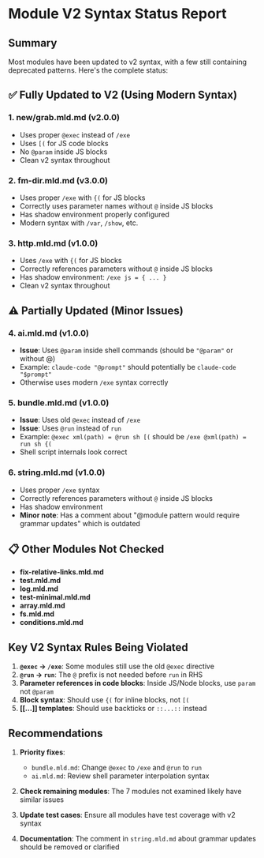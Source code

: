 # Module V2 Syntax Status Report

## Summary
Most modules have been updated to v2 syntax, with a few still containing deprecated patterns. Here's the complete status:

## ✅ Fully Updated to V2 (Using Modern Syntax)

### 1. **new/grab.mld.md** (v2.0.0)
- Uses proper `@exec` instead of `/exe`
- Uses `[(` for JS code blocks
- No `@param` inside JS blocks
- Clean v2 syntax throughout

### 2. **fm-dir.mld.md** (v3.0.0)
- Uses proper `/exe` with `{(` for JS blocks
- Correctly uses parameter names without `@` inside JS blocks
- Has shadow environment properly configured
- Modern syntax with `/var`, `/show`, etc.

### 3. **http.mld.md** (v1.0.0)
- Uses `/exe` with `{(` for JS blocks
- Correctly references parameters without `@` inside JS blocks
- Has shadow environment: `/exe js = { ... }`
- Clean v2 syntax throughout

## ⚠️ Partially Updated (Minor Issues)

### 4. **ai.mld.md** (v1.0.0)
- **Issue**: Uses `@param` inside shell commands (should be `"@param"` or without @)
- Example: `claude-code "@prompt"` should potentially be `claude-code "$prompt"`
- Otherwise uses modern `/exe` syntax correctly

### 5. **bundle.mld.md** (v1.0.0)
- **Issue**: Uses old `@exec` instead of `/exe`
- **Issue**: Uses `@run` instead of `run`
- Example: `@exec xml(path) = @run sh [(` should be `/exe @xml(path) = run sh {(`
- Shell script internals look correct

### 6. **string.mld.md** (v1.0.0)
- Uses proper `/exe` syntax
- Correctly references parameters without `@` inside JS blocks
- Has shadow environment
- **Minor note**: Has a comment about "@module pattern would require grammar updates" which is outdated

## 📋 Other Modules Not Checked
- **fix-relative-links.mld.md**
- **test.mld.md**
- **log.mld.md**
- **test-minimal.mld.md**
- **array.mld.md**
- **fs.mld.md**
- **conditions.mld.md**

## Key V2 Syntax Rules Being Violated

1. **`@exec` → `/exe`**: Some modules still use the old `@exec` directive
2. **`@run` → `run`**: The `@` prefix is not needed before `run` in RHS
3. **Parameter references in code blocks**: Inside JS/Node blocks, use `param` not `@param`
4. **Block syntax**: Should use `{(` for inline blocks, not `[(`
5. **[[...]] templates**: Should use backticks or `::...::` instead

## Recommendations

1. **Priority fixes**:
   - `bundle.mld.md`: Change `@exec` to `/exe` and `@run` to `run`
   - `ai.mld.md`: Review shell parameter interpolation syntax

2. **Check remaining modules**: The 7 modules not examined likely have similar issues

3. **Update test cases**: Ensure all modules have test coverage with v2 syntax

4. **Documentation**: The comment in `string.mld.md` about grammar updates should be removed or clarified